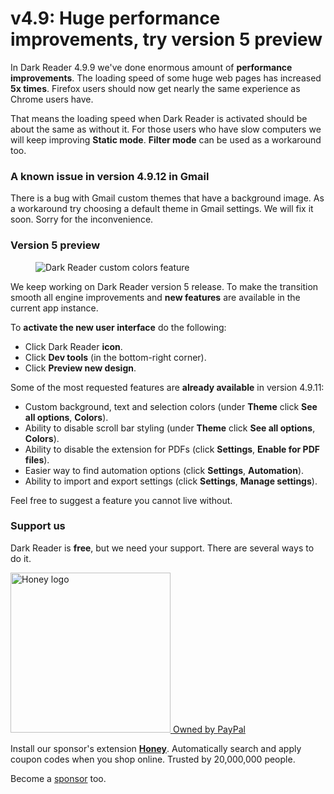 # v4.9: Huge performance improvements, try version 5 preview

In Dark Reader 4.9.9 we've done enormous amount of **performance improvements**.
The loading speed of some huge web pages has increased **5x times**.
Firefox users should now get nearly the same experience as Chrome users have.

That means the loading speed when Dark Reader is activated should be about the same as without it.
For those users who have slow computers we will keep improving **Static mode**.
**Filter mode** can be used as a workaround too.

### A known issue in version 4.9.12 in Gmail

There is a bug with Gmail custom themes
that have a background image.
As a workaround try choosing a default theme in Gmail settings.
We will fix it soon.
Sorry for the inconvenience.

### Version 5 preview

<figure>
    <img src="/images/custom-colors-feature.png" alt="Dark Reader custom colors feature" />
</figure>

We keep working on Dark Reader version 5 release.
To make the transition smooth all engine improvements and **new features**
are available in the current app instance.

To **activate the new user interface** do the following:
- Click Dark Reader **icon**.
- Click **Dev tools** (in the bottom-right corner).
- Click **Preview new design**.

Some of the most requested features are **already available** in version 4.9.11:
- Custom background, text and selection colors (under **Theme** click **See all options**, **Colors**).
- Ability to disable scroll bar styling (under **Theme** click **See all options**, **Colors**).
- Ability to disable the extension for PDFs (click **Settings**, **Enable for PDF files**).
- Easier way to find automation options (click **Settings**, **Automation**).
- Ability to import and export settings (click **Settings**, **Manage settings**).

Feel free to suggest a feature you cannot live without.

### <span class="text-highlight">Support us</span>

Dark Reader is **free**, but we need your support.
There are several ways to do it.

<a class="honey-logo-link" href="https://www.joinhoney.com/darkreader">
    <img src="/images/honey-logo.jpg" alt="Honey logo" style="width: 16rem;" />
    <span class="honey-logo-link-description">Owned by <span class="paypal">PayPal</span></span>
</a>

Install our sponsor's extension **<a class="text-highlight" href="https://www.joinhoney.com/darkreader">Honey</a>**.
Automatically search and apply coupon codes when you shop online.
Trusted by 20,000,000 people.

Become a [sponsor](https://opencollective.com/darkreader) too.
